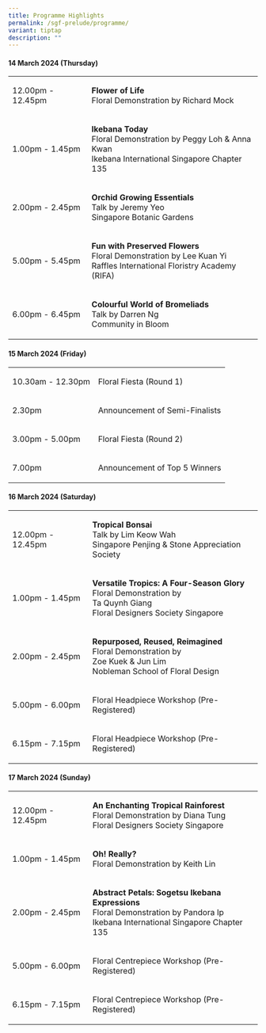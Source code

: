 ```yaml
---
title: Programme Highlights
permalink: /sgf-prelude/programme/
variant: tiptap
description: ""
---
```

<h4><strong>14 March 2024 (Thursday)</strong></h4>
<table>
<tbody>
<tr>
<td rowspan="1" colspan="1">
<p>12.00pm - 12.45pm</p>
</td>
<td rowspan="1" colspan="1">
<p><strong>Flower of Life</strong> 
<br>Floral Demonstration by Richard Mock</p>
</td>
</tr>
<tr>
<td rowspan="1" colspan="1">
<p>1.00pm - 1.45pm<strong><br></strong>
</p>
</td>
<td rowspan="1" colspan="1">
<p><strong>Ikebana Today</strong> 
<br>Floral Demonstration by Peggy Loh &amp; Anna Kwan
<br>Ikebana International Singapore Chapter 135</p>
</td>
</tr>
<tr>
<td rowspan="1" colspan="1">
<p>2.00pm - 2.45pm</p>
</td>
<td rowspan="1" colspan="1">
<p><strong>Orchid Growing Essentials</strong> 
<br>Talk by Jeremy Yeo
<br>Singapore Botanic Gardens</p>
</td>
</tr>
<tr>
<td rowspan="1" colspan="1">
<p>5.00pm - 5.45pm</p>
</td>
<td rowspan="1" colspan="1">
<p><strong>Fun with Preserved Flowers</strong> 
<br>Floral Demonstration by Lee Kuan Yi
<br>Raffles International Floristry Academy (RIFA)</p>
</td>
</tr>
<tr>
<td rowspan="1" colspan="1">
<p>6.00pm - 6.45pm</p>
</td>
<td rowspan="1" colspan="1">
<p><strong>Colourful World of Bromeliads</strong> 
<br>Talk by Darren Ng
<br>Community in Bloom</p>
</td>
</tr>
</tbody>
</table>
<h4><strong>15 March 2024 (Friday)</strong></h4>
<table>
<tbody>
<tr>
<td rowspan="1" colspan="1">
<p>10.30am - 12.30pm</p>
</td>
<td rowspan="1" colspan="1">
<p>Floral Fiesta (Round 1)</p>
</td>
</tr>
<tr>
<td rowspan="1" colspan="1">
<p>2.30pm</p>
</td>
<td rowspan="1" colspan="1">
<p>Announcement of Semi-Finalists</p>
</td>
</tr>
<tr>
<td rowspan="1" colspan="1">
<p>3.00pm - 5.00pm</p>
</td>
<td rowspan="1" colspan="1">
<p>Floral Fiesta (Round 2)</p>
</td>
</tr>
<tr>
<td rowspan="1" colspan="1">
<p>7.00pm</p>
</td>
<td rowspan="1" colspan="1">
<p>Announcement of Top 5 Winners</p>
</td>
</tr>
</tbody>
</table>
<h4><strong>16 March 2024 (Saturday)</strong></h4>
<table>
<tbody>
<tr>
<td rowspan="1" colspan="1">
<p>12.00pm - 12.45pm</p>
</td>
<td rowspan="1" colspan="1">
<p><strong>Tropical Bonsai</strong> 
<br>Talk by Lim Keow Wah
<br>Singapore Penjing &amp; Stone Appreciation Society</p>
</td>
</tr>
<tr>
<td rowspan="1" colspan="1">
<p>1.00pm - 1.45pm</p>
</td>
<td rowspan="1" colspan="1">
<p><strong>Versatile Tropics: A Four-Season Glory</strong> 
<br>Floral Demonstration by
<br>Ta Quynh Giang
<br>Floral Designers Society Singapore</p>
</td>
</tr>
<tr>
<td rowspan="1" colspan="1">
<p>2.00pm - 2.45pm</p>
</td>
<td rowspan="1" colspan="1">
<p><strong>Repurposed, Reused, Reimagined</strong> 
<br>Floral Demonstration by
<br>Zoe Kuek &amp; Jun Lim
<br>Nobleman School of Floral Design</p>
</td>
</tr>
<tr>
<td rowspan="1" colspan="1">
<p>5.00pm - 6.00pm</p>
</td>
<td rowspan="1" colspan="1">
<p>Floral Headpiece Workshop (Pre-Registered)</p>
</td>
</tr>
<tr>
<td rowspan="1" colspan="1">
<p>6.15pm - 7.15pm</p>
</td>
<td rowspan="1" colspan="1">
<p>Floral Headpiece Workshop (Pre-Registered)</p>
</td>
</tr>
</tbody>
</table>
<h4><strong>17 March 2024 (Sunday)</strong></h4>
<table>
<tbody>
<tr>
<td rowspan="1" colspan="1">
<p>12.00pm - 12.45pm</p>
</td>
<td rowspan="1" colspan="1">
<p><strong>An Enchanting Tropical Rainforest</strong> 
<br>Floral Demonstration by Diana Tung
<br>Floral Designers Society Singapore</p>
</td>
</tr>
<tr>
<td rowspan="1" colspan="1">
<p>1.00pm - 1.45pm</p>
</td>
<td rowspan="1" colspan="1">
<p><strong>Oh! Really?</strong> 
<br>Floral Demonstration by Keith Lin</p>
</td>
</tr>
<tr>
<td rowspan="1" colspan="1">
<p>2.00pm - 2.45pm</p>
</td>
<td rowspan="1" colspan="1">
<p><strong>Abstract Petals: Sogetsu Ikebana Expressions</strong> 
<br>Floral Demonstration by Pandora Ip
<br>Ikebana International Singapore Chapter 135</p>
</td>
</tr>
<tr>
<td rowspan="1" colspan="1">
<p>5.00pm - 6.00pm</p>
</td>
<td rowspan="1" colspan="1">
<p>Floral Centrepiece Workshop (Pre-Registered)</p>
</td>
</tr>
<tr>
<td rowspan="1" colspan="1">
<p>6.15pm - 7.15pm</p>
</td>
<td rowspan="1" colspan="1">
<p>Floral Centrepiece Workshop (Pre-Registered)</p>
</td>
</tr>
</tbody>
</table>
<p></p>